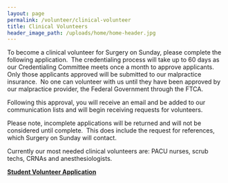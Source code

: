 ```yaml
---
layout: page
permalink: /volunteer/clinical-volunteer
title: Clinical Volunteers
header_image_path: /uploads/home/home-header.jpg
---
```



To become a clinical volunteer for Surgery on Sunday, please complete the following application. &nbsp;The credentialing process will take up to 60 days as our Credentialing Committee meets once a month to approve applicants. Only those applicants approved will be submitted to our malpractice insurance. &nbsp;No one can volunteer with us until they have been approved by our malpractice provider, the Federal Government through the FTCA.

Following this approval, you will receive an email and be added to our communication lists and will begin receiving requests for volunteers.

Please note, incomplete applications will be returned and will not be considered until complete. &nbsp;This does include the request for references, which Surgery on Sunday will contact.

Currently our most needed clinical volunteers are: PACU nurses, scrub techs, CRNAs and anesthesiologists.

[**Student Volunteer Application**](/assets/docs/Clinical_Volunteer_Application_Packet.pdf)